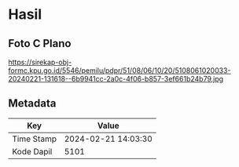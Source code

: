 # Hasil

## Foto C Plano

https://sirekap-obj-formc.kpu.go.id/5546/pemilu/pdpr/51/08/06/10/20/5108061020033-20240221-131618--6b9941cc-2a0c-4f06-b857-3ef661b24b79.jpg


## Metadata

| Key        | Value               |
| ---------- | ------------------- |
| Time Stamp | 2024-02-21 14:03:30 |
| Kode Dapil | 5101                |



